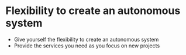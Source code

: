 **Flexibility** to create an **autonomous system**
====

 * Give yourself the flexibility to create an autonomous system
 * Provide the services you need as you focus on new projects

